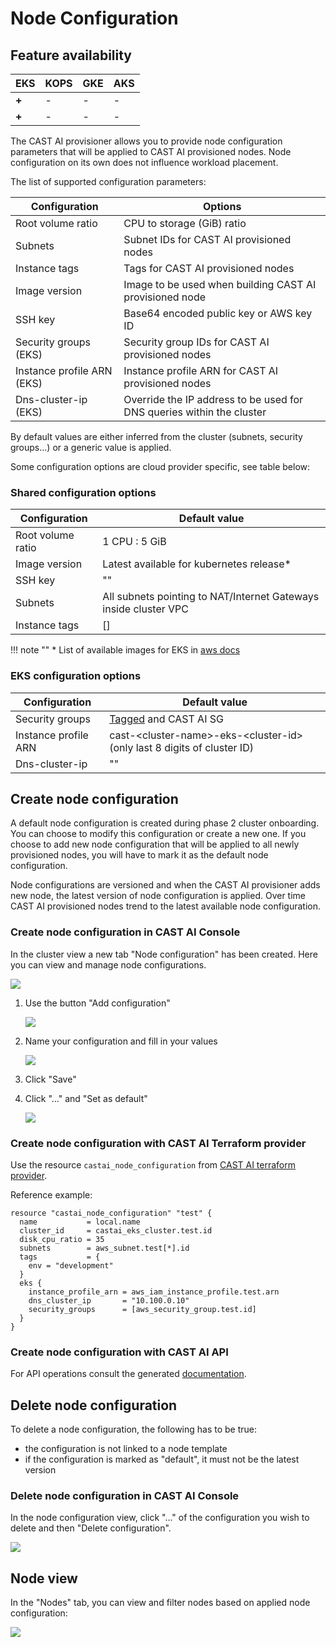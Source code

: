 # Node Configuration

## Feature availability

| EKS | KOPS | GKE | AKS |
| --- | ---- | --- | --- |
| **+** |  -   |  -  |  -  |
| **+** |  -   |  -  |  -  |

The CAST AI provisioner allows you to provide node configuration parameters
that will be applied to CAST AI provisioned nodes.
Node configuration on its own does not influence workload placement.

The list of supported configuration parameters:

| Configuration              | Options |
|----------------------------|---------|
| Root volume ratio          | CPU to storage (GiB) ratio |
| Subnets                    | Subnet IDs for CAST AI provisioned nodes |
| Instance tags              | Tags for CAST AI provisioned nodes |
| Image version              | Image to be used when building CAST AI provisioned node |
| SSH key                    | Base64 encoded public key or AWS key ID |
| Security groups (EKS)      | Security group IDs for CAST AI provisioned nodes |
| Instance profile ARN (EKS) |  Instance profile ARN for CAST AI provisioned nodes |
| Dns-cluster-ip (EKS)       | Override the IP address to be used for DNS queries within the cluster |

By default values are either inferred from the cluster (subnets, security groups...) or a generic value is applied.

Some configuration options are cloud provider specific, see table below:

### Shared configuration options

| Configuration        | Default value  |
|----------------------|----------------|
| Root volume ratio    |  1 CPU : 5 GiB |
| Image version        | Latest available for kubernetes release* |
| SSH key              | ""             |
| Subnets              | All subnets pointing to NAT/Internet Gateways inside cluster VPC |
| Instance tags        | []             |

!!! note ""
    \* List of available images for EKS in [aws docs](https://docs.aws.amazon.com/eks/latest/userguide/eks-optimized-ami.html)

### EKS configuration options

| Configuration        | Default value |
|----------------------|---------------|
| Security groups      | [Tagged](https://docs.aws.amazon.com/eks/latest/userguide/sec-group-reqs.html) and CAST AI SG |
| Instance profile ARN | cast-<cluster-name\>-eks-<cluster-id\> (only last 8 digits of cluster ID) |
| Dns-cluster-ip       | ""            |

## Create node configuration

A default node configuration is created during phase 2 cluster onboarding.
You can choose to modify this configuration or create a new one.
If you choose to add new node configuration that will be applied to all newly
provisioned nodes, you will have to mark it as the default node configuration.

Node configurations are versioned and when the CAST AI provisioner adds new node,
the latest version of node configuration is applied. Over time CAST AI provisioned
nodes trend to the latest available node configuration.

### Create node configuration in CAST AI Console

In the cluster view a new tab "Node configuration" has been created.
Here you can view and manage node configurations.

![](node-config/node-config.png)

 1. Use the button "Add configuration"

    ![](node-config/node-config-create-1.png)

 2. Name your configuration and fill in your values

    ![](node-config/node-config-create-2.png)

 3. Click "Save"

 4. Click "..." and "Set as default"

    ![](node-config/node-config-create-3.png)

### Create node configuration with CAST AI Terraform provider

Use the resource `castai_node_configuration` from [CAST AI terraform provider](https://github.com/castai/terraform-provider-castai).

Reference example:

```hcl
resource "castai_node_configuration" "test" {
  name           = local.name
  cluster_id     = castai_eks_cluster.test.id
  disk_cpu_ratio = 35
  subnets        = aws_subnet.test[*].id
  tags           = {
    env = "development"
  }
  eks {
    instance_profile_arn = aws_iam_instance_profile.test.arn
    dns_cluster_ip       = "10.100.0.10"
    security_groups      = [aws_security_group.test.id]
  }
}
```

### Create node configuration with CAST AI API

For API operations consult the generated [documentation](https://api.cast.ai/v1/spec/#/NodeConfigurationAPI).

## Delete node configuration

To delete a node configuration, the following has to be true:

* the configuration is not linked to a node template
* if the configuration is marked as "default", it must not be the latest version

### Delete node configuration in CAST AI Console

In the node configuration view, click "..." of the configuration you wish to delete
and then "Delete configuration".

![](node-config/node-config-delete.png)

## Node view

In the "Nodes" tab, you can view and filter nodes based on applied node configuration:

![](node-config/node-config-list.png)
